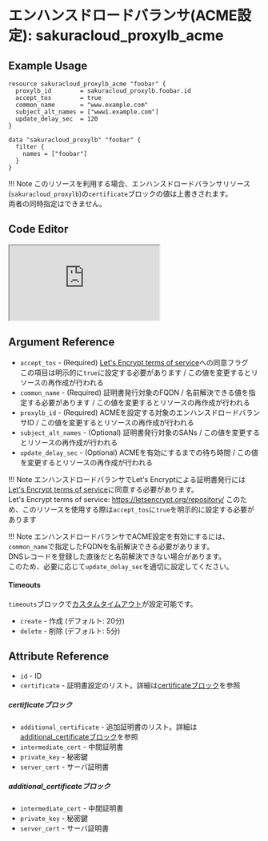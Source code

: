 # エンハンスドロードバランサ(ACME設定): sakuracloud_proxylb_acme

## Example Usage

```hcl
resource sakuracloud_proxylb_acme "foobar" {
  proxylb_id        = sakuracloud_proxylb.foobar.id
  accept_tos        = true
  common_name       = "www.example.com"
  subject_alt_names = ["www1.example.com"]
  update_delay_sec  = 120
}

data "sakuracloud_proxylb" "foobar" {
  filter {
    names = ["foobar"]
  }
}
```

!!! Note
    このリソースを利用する場合、エンハンスドロードバランサリソース(`sakuracloud_proxylb`)の`certificate`ブロックの値は上書きされます。  
    両者の同時指定はできません。

<div class="editor">

<h2>Code Editor</h2>

<iframe src="https://zouen-alpha.usacloud.jp/#resource/proxylb_acme"></iframe>

</div>

## Argument Reference

* `accept_tos` - (Required) [Let's Encrypt terms of service](https://letsencrypt.org/repository/)への同意フラグ  
この項目は明示的に`true`に設定する必要があります / この値を変更するとリソースの再作成が行われる
* `common_name` - (Required) 証明書発行対象のFQDN / 名前解決できる値を指定する必要があります / この値を変更するとリソースの再作成が行われる
* `proxylb_id` - (Required) ACMEを設定する対象のエンハンスドロードバランサID / この値を変更するとリソースの再作成が行われる
* `subject_alt_names` - (Optional) 証明書発行対象のSANs / この値を変更するとリソースの再作成が行われる
* `update_delay_sec` - (Optional) ACMEを有効にするまでの待ち時間 / この値を変更するとリソースの再作成が行われる

!!! Note
    エンハンスドロードバランサでLet's Encryptによる証明書発行には[Let's Encrypt terms of service](https://letsencrypt.org/repository/)に同意する必要があります。  
    Let's Encrypt terms of service: https://letsencrypt.org/repository/
    このため、このリソースを使用する際は`accept_tos`に`true`を明示的に設定する必要があります

!!! Note
    エンハンスドロードバランサでACME設定を有効にするには、`common_name`で指定したFQDNを名前解決できる必要があります。  
    DNSレコードを登録した直後だと名前解決できない場合があります。  
    このため、必要に応じて`update_delay_sec`を適切に設定してください。

#### Timeouts

`timeouts`ブロックで[カスタムタイムアウト](https://www.terraform.io/docs/configuration/resources.html#operation-timeouts)が設定可能です。  

* `create` - 作成 (デフォルト: 20分)
* `delete` - 削除 (デフォルト: 5分)

## Attribute Reference

* `id` - ID
* `certificate` - 証明書設定のリスト。詳細は[certificateブロック](#certificate)を参照

##### certificateブロック

* `additional_certificate` - 追加証明書のリスト。詳細は[additional_certificateブロック](#additional_certificate)を参照
* `intermediate_cert` - 中間証明書
* `private_key` - 秘密鍵
* `server_cert` - サーバ証明書

##### additional_certificateブロック

* `intermediate_cert` - 中間証明書
* `private_key` - 秘密鍵
* `server_cert` - サーバ証明書

